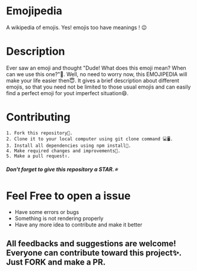 # Emojipedia 

A wikipedia of emojis. Yes! emojis too have meanings ! 😉

# Description

Ever saw an emoji and thought "Dude! What does this emoji mean? When can we use this one?"🤔. 
Well, no need to worry now, this EMOJIPEDIA will make your life easier then😇. It gives a brief description about different emojis, so that you need not be limited to those usual emojis and can easily find a perfect emoji for yout imperfect situation😄.

# Contributing

```
1. Fork this repository📌. 
2. Clone it to your local computer using git clone command 💻🖥️.
3. Install all dependencies using npm install🧮.
4. Make required changes and improvements🧠.
5. Make a pull request✌️.
```
<h5>Don't forget to give this repository a STAR.⭐</h5>

# Feel Free to open a issue

<ul>
  <li>Have some errors or bugs</li>
  <li>Something is not rendering properly</li>
  <li>Have any more idea to contribute and make it better</li>
</ul>
<h2>All feedbacks and suggestions are welcome! Everyone can contribute toward this project✨. Just <strong>FORK</strong> and make a <strong>PR</strong>.</h2>

